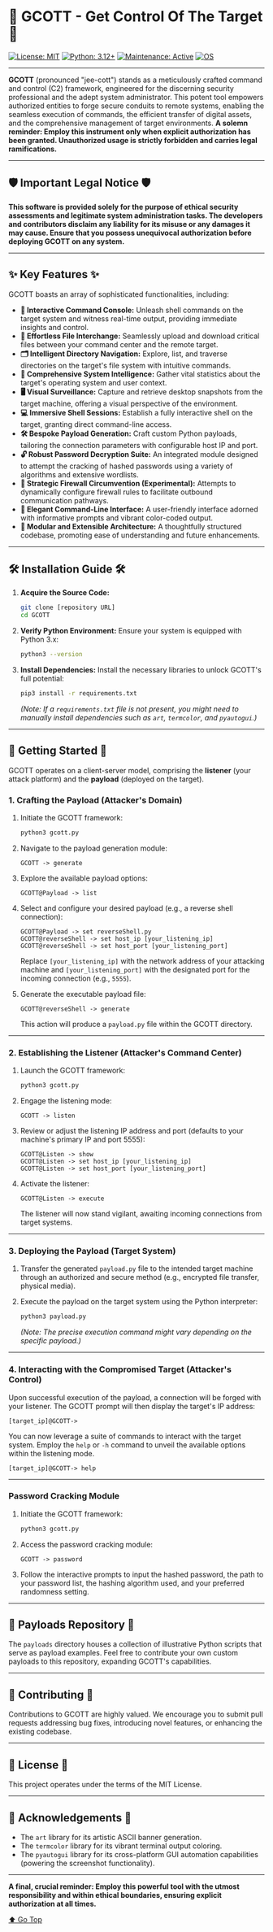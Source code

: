 # 🔱 GCOTT - Get Control Of The Target 🔱 

[![License: MIT](https://img.shields.io/badge/License-MIT-cyan.svg)](https://opensource.org/licenses/MIT)
[![Python: 3.12+](https://img.shields.io/badge/Python-3.12+-blueviolet.svg)](https://www.python.org/downloads/)
[![Maintenance: Active](https://img.shields.io/badge/Maintenance-Active-success.svg)](https://github.com/yourusername/GCOTT)
[![OS](https://img.shields.io/badge/OS-Linux%20%7C%20Windows%20%7C%20macOS-orange.svg)]()



---
**GCOTT** (pronounced "jee-cott")
stands as a meticulously crafted command and control (C2) framework, engineered for the discerning security professional and the adept system administrator. This potent tool empowers authorized entities to forge secure conduits to remote systems, enabling the seamless execution of commands, the efficient transfer of digital assets, and the comprehensive management of target environments. **A solemn reminder: Employ this instrument only when explicit authorization has been granted. Unauthorized usage is strictly forbidden and carries legal ramifications.**

---

## 🛡️ Important Legal Notice 🛡️

**This software is provided solely for the purpose of ethical security assessments and legitimate system administration tasks. The developers and contributors disclaim any liability for its misuse or any damages it may cause. Ensure that you possess unequivocal authorization before deploying GCOTT on any system.**

---

## ✨ Key Features ✨

GCOTT boasts an array of sophisticated functionalities, including:

* **🎯 Interactive Command Console:** Unleash shell commands on the target system and witness real-time output, providing immediate insights and control.
* **📁 Effortless File Interchange:** Seamlessly upload and download critical files between your command center and the remote target.
* **🗂️ Intelligent Directory Navigation:** Explore, list, and traverse directories on the target's file system with intuitive commands.
* **🧠 Comprehensive System Intelligence:** Gather vital statistics about the target's operating system and user context.
* **🖥️ Visual Surveillance:** Capture and retrieve desktop snapshots from the target machine, offering a visual perspective of the environment.
* **💻 Immersive Shell Sessions:** Establish a fully interactive shell on the target, granting direct command-line access.
* **🛠️ Bespoke Payload Generation:** Craft custom Python payloads, tailoring the connection parameters with configurable host IP and port.
* **🔓 Robust Password Decryption Suite:** An integrated module designed to attempt the cracking of hashed passwords using a variety of algorithms and extensive wordlists.
* **🚪 Strategic Firewall Circumvention (Experimental):** Attempts to dynamically configure firewall rules to facilitate outbound communication pathways.
* **🎨 Elegant Command-Line Interface:** A user-friendly interface adorned with informative prompts and vibrant color-coded output.
* **🧩 Modular and Extensible Architecture:** A thoughtfully structured codebase, promoting ease of understanding and future enhancements.
---
## 🛠️ Installation Guide 🛠️

1.  **Acquire the Source Code:**
    ```bash
    git clone [repository URL]
    cd GCOTT
    ```

2.  **Verify Python Environment:**
    Ensure your system is equipped with Python 3.x:
    ```bash
    python3 --version
    ```

3.  **Install Dependencies:**
    Install the necessary libraries to unlock GCOTT's full potential:
    ```bash
    pip3 install -r requirements.txt
    ```
    *(Note: If a `requirements.txt` file is not present, you might need to manually install dependencies such as `art`, `termcolor`, and `pyautogui`.)*
---
## 🚀 Getting Started 🚀

GCOTT operates on a client-server model, comprising the **listener** (your attack platform) and the **payload** (deployed on the target).

### 1. Crafting the Payload (Attacker's Domain)

1.  Initiate the GCOTT framework:
    ```bash
    python3 gcott.py
    ```

2.  Navigate to the payload generation module:
    ```
    GCOTT -> generate
    ```

3.  Explore the available payload options:
    ```
    GCOTT@Payload -> list
    ```

4.  Select and configure your desired payload (e.g., a reverse shell connection):
    ```
    GCOTT@Payload -> set reverseShell.py
    GCOTT@reverseShell -> set host_ip [your_listening_ip]
    GCOTT@reverseShell -> set host_port [your_listening_port]
    ```
    Replace `[your_listening_ip]` with the network address of your attacking machine and `[your_listening_port]` with the designated port for the incoming connection (e.g., `5555`).

5.  Generate the executable payload file:
    ```
    GCOTT@reverseShell -> generate
    ```
    This action will produce a `payload.py` file within the GCOTT directory.
---
### 2. Establishing the Listener (Attacker's Command Center)

1.  Launch the GCOTT framework:
    ```bash
    python3 gcott.py
    ```

2.  Engage the listening mode:
    ```
    GCOTT -> listen
    ```

3.  Review or adjust the listening IP address and port (defaults to your machine's primary IP and port 5555):
    ```
    GCOTT@Listen -> show
    GCOTT@Listen -> set host_ip [your_listening_ip]
    GCOTT@Listen -> set host_port [your_listening_port]
    ```

4.  Activate the listener:
    ```
    GCOTT@Listen -> execute
    ```
    The listener will now stand vigilant, awaiting incoming connections from target systems.
---
### 3. Deploying the Payload (Target System)

1.  Transfer the generated `payload.py` file to the intended target machine through an authorized and secure method (e.g., encrypted file transfer, physical media).

2.  Execute the payload on the target system using the Python interpreter:
    ```bash
    python3 payload.py
    ```
    *(Note: The precise execution command might vary depending on the specific payload.)*
---
### 4. Interacting with the Compromised Target (Attacker's Control)

Upon successful execution of the payload, a connection will be forged with your listener. The GCOTT prompt will then display the target's IP address:
```
[target_ip]@GCOTT->
```
You can now leverage a suite of commands to interact with the target system. Employ the `help` or `-h` command to unveil the available options within the listening mode.
```
[target_ip]@GCOTT-> help
```
---
### Password Cracking Module

1.  Initiate the GCOTT framework:
    ```bash
    python3 gcott.py
    ```

2.  Access the password cracking module:
    ```
    GCOTT -> password
    ```

3.  Follow the interactive prompts to input the hashed password, the path to your password list, the hashing algorithm used, and your preferred randomness setting.
---
## 📂 Payloads Repository 📂

The `payloads` directory houses a collection of illustrative Python scripts that serve as payload examples. Feel free to contribute your own custom payloads to this repository, expanding GCOTT's capabilities.

---
## 🤝 Contributing 🤝

Contributions to GCOTT are highly valued. We encourage you to submit pull requests addressing bug fixes, introducing novel features, or enhancing the existing codebase.

---
## 📜 License 📜

This project operates under the terms of the MIT License.

---
## 🙏 Acknowledgements 🙏

* The `art` library for its artistic ASCII banner generation.
* The `termcolor` library for its vibrant terminal output coloring.
* The `pyautogui` library for its cross-platform GUI automation capabilities (powering the screenshot functionality).

---
**A final, crucial reminder: Employ this powerful tool with the utmost responsibility and within ethical boundaries, ensuring explicit authorization at all times.**

[⬆️ Go Top](#-gcott---advanced-remote-administration-framework--)
